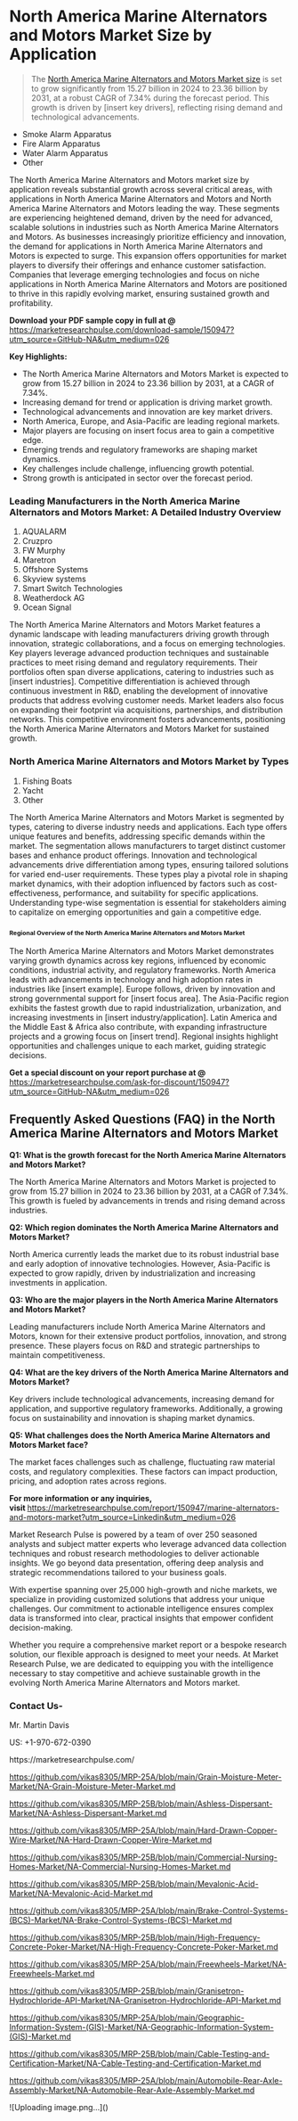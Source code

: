 <h1>North America Marine Alternators and Motors Market&nbsp;Size by Application</h1><blockquote><p>The <a href="https://marketresearchpulse.com/download-sample/150947?utm_source=GitHub-NA&amp;utm_medium=026">North America Marine Alternators and Motors Market size</a> is set to grow significantly from 15.27 billion in 2024 to 23.36 billion by 2031, at a robust CAGR of 7.34% during the forecast period. This growth is driven by [insert key drivers], reflecting rising demand and technological advancements.</p></blockquote><ul><li>Smoke Alarm Apparatus<li> Fire Alarm Apparatus<li> Water Alarm Apparatus<li> Other</li></ul><p>The North America Marine Alternators and Motors market size by application reveals substantial growth across several critical areas, with applications in North America Marine Alternators and Motors and North America Marine Alternators and Motors leading the way. These segments are experiencing heightened demand, driven by the need for advanced, scalable solutions in industries such as North America Marine Alternators and Motors. As businesses increasingly prioritize efficiency and innovation, the demand for applications in North America Marine Alternators and Motors is expected to surge. This expansion offers opportunities for market players to diversify their offerings and enhance customer satisfaction. Companies that leverage emerging technologies and focus on niche applications in North America Marine Alternators and Motors are positioned to thrive in this rapidly evolving market, ensuring sustained growth and profitability.</p><p><strong>Download your PDF sample copy in full at @ </strong><a href="https://marketresearchpulse.com/download-sample/150947?utm_source=GitHub-NA&amp;utm_medium=026">https://marketresearchpulse.com/download-sample/150947?utm_source=GitHub-NA&amp;utm_medium=026</a></p><p><strong>Key Highlights: </strong></p><ul><li>The North America Marine Alternators and Motors Market is expected to grow from 15.27 billion in 2024 to 23.36 billion by 2031, at a CAGR of 7.34%.</li><li>Increasing demand for trend or application is driving market growth.</li><li>Technological advancements and innovation are key market drivers.</li><li>North America, Europe, and Asia-Pacific are leading regional markets.</li><li>Major players are focusing on insert focus area to gain a competitive edge.</li><li>Emerging trends and regulatory frameworks are shaping market dynamics.</li><li>Key challenges include challenge, influencing growth potential.</li><li>Strong growth is anticipated in sector over the forecast period.</li></ul><h3>Leading Manufacturers in the North America Marine Alternators and Motors Market: A Detailed Industry Overview</h3><ol><li>AQUALARM</li><li>Cruzpro</li><li>FW Murphy</li><li>Maretron</li><li>Offshore Systems</li><li>Skyview systems</li><li>Smart Switch Technologies</li><li>Weatherdock AG</li><li>Ocean Signal</li></ol><div class="flex max-w-full flex-col flex-grow"><div class="min-h-8 text-message flex w-full flex-col items-end gap-2 whitespace-normal break-words [.text-message+&amp;]:mt-5" dir="auto" data-message-author-role="assistant" data-message-id="fd8432e4-4910-450d-b182-61b7bfb0a01f" data-message-model-slug="gpt-4o"><div class="flex w-full flex-col gap-1 empty:hidden first:pt-[3px]"><div class="markdown prose w-full break-words dark:prose-invert light"><p>The North America Marine Alternators and Motors Market features a dynamic landscape with leading manufacturers driving growth through innovation, strategic collaborations, and a focus on emerging technologies. Key players leverage advanced production techniques and sustainable practices to meet rising demand and regulatory requirements. Their portfolios often span diverse applications, catering to industries such as [insert industries]. Competitive differentiation is achieved through continuous investment in R&amp;D, enabling the development of innovative products that address evolving customer needs. Market leaders also focus on expanding their footprint via acquisitions, partnerships, and distribution networks. This competitive environment fosters advancements, positioning the North America Marine Alternators and Motors Market for sustained growth.</p></div></div></div></div><h3>North America Marine Alternators and Motors Market by Types</h3><ol><li>Fishing Boats<li> Yacht<li> Other</li></ol><div class="flex max-w-full flex-col flex-grow"><div class="min-h-8 text-message flex w-full flex-col items-end gap-2 whitespace-normal break-words [.text-message+&amp;]:mt-5" dir="auto" data-message-author-role="assistant" data-message-id="084470be-0bb7-4664-bddf-5156b4f41249" data-message-model-slug="gpt-4o-mini"><div class="flex w-full flex-col gap-1 empty:hidden first:pt-[3px]"><div class="markdown prose w-full break-words dark:prose-invert light"><p>The North America Marine Alternators and Motors Market is segmented by types, catering to diverse industry needs and applications. Each type offers unique features and benefits, addressing specific demands within the market. The segmentation allows manufacturers to target distinct customer bases and enhance product offerings. Innovation and technological advancements drive differentiation among types, ensuring tailored solutions for varied end-user requirements. These types play a pivotal role in shaping market dynamics, with their adoption influenced by factors such as cost-effectiveness, performance, and suitability for specific applications. Understanding type-wise segmentation is essential for stakeholders aiming to capitalize on emerging opportunities and gain a competitive edge.</p></div></div></div></div><h3><span style="font-size: 11px;">Regional Overview of the North America Marine Alternators and Motors Market</span></h3><div class="flex max-w-full flex-col flex-grow"><div class="min-h-8 text-message flex w-full flex-col items-end gap-2 whitespace-normal break-words [.text-message+&amp;]:mt-5" dir="auto" data-message-author-role="assistant" data-message-id="e9038762-ce64-4e30-91c9-9bd413514231" data-message-model-slug="gpt-4o-mini"><div class="flex w-full flex-col gap-1 empty:hidden first:pt-[3px]"><div class="markdown prose w-full break-words dark:prose-invert light"><p>The North America Marine Alternators and Motors Market demonstrates varying growth dynamics across key regions, influenced by economic conditions, industrial activity, and regulatory frameworks. North America leads with advancements in technology and high adoption rates in industries like [insert example]. Europe follows, driven by innovation and strong governmental support for [insert focus area]. The Asia-Pacific region exhibits the fastest growth due to rapid industrialization, urbanization, and increasing investments in [insert industry/application]. Latin America and the Middle East &amp; Africa also contribute, with expanding infrastructure projects and a growing focus on [insert trend]. Regional insights highlight opportunities and challenges unique to each market, guiding strategic decisions.</p></div></div></div></div><p><strong>Get a special discount on your report purchase at @ </strong><a href="https://marketresearchpulse.com/ask-for-discount/150947?utm_source=GitHub-NA&amp;utm_medium=026">https://marketresearchpulse.com/ask-for-discount/150947?utm_source=GitHub-NA&amp;utm_medium=026</a></p><h2>Frequently Asked Questions (FAQ) in the North America Marine Alternators and Motors Market</h2><p><strong>Q1: What is the growth forecast for the North America Marine Alternators and Motors Market?</strong></p><p>The North America Marine Alternators and Motors Market is projected to grow from 15.27 billion in 2024 to 23.36 billion by 2031, at a CAGR of 7.34%. This growth is fueled by advancements in trends and rising demand across industries.</p><p><strong>Q2: Which region dominates the North America Marine Alternators and Motors Market?</strong></p><p>North America currently leads the market due to its robust industrial base and early adoption of innovative technologies. However, Asia-Pacific is expected to grow rapidly, driven by industrialization and increasing investments in application.</p><p><strong>Q3: Who are the major players in the North America Marine Alternators and Motors Market?</strong></p><p>Leading manufacturers include North America Marine Alternators and Motors, known for their extensive product portfolios, innovation, and strong presence. These players focus on R&amp;D and strategic partnerships to maintain competitiveness.</p><p><strong>Q4: What are the key drivers of the North America Marine Alternators and Motors Market?</strong></p><p>Key drivers include technological advancements, increasing demand for application, and supportive regulatory frameworks. Additionally, a growing focus on sustainability and innovation is shaping market dynamics.</p><p><strong>Q5: What challenges does the North America Marine Alternators and Motors Market face?</strong></p><p>The market faces challenges such as challenge, fluctuating raw material costs, and regulatory complexities. These factors can impact production, pricing, and adoption rates across regions.</p><p><strong>For more information or any inquiries, visit&nbsp;</strong><a href="https://marketresearchpulse.com/report/150947/marine-alternators-and-motors-market?utm_source=Linkedin&utm_medium=026">https://marketresearchpulse.com/report/150947/marine-alternators-and-motors-market?utm_source=Linkedin&utm_medium=026</a></p><p>Market Research Pulse is powered by a team of over 250 seasoned analysts and subject matter experts who leverage advanced data collection techniques and robust research methodologies to deliver actionable insights. We go beyond data presentation, offering deep analysis and strategic recommendations tailored to your business goals.</p><p>With expertise spanning over 25,000 high-growth and niche markets, we specialize in providing customized solutions that address your unique challenges. Our commitment to actionable intelligence ensures complex data is transformed into clear, practical insights that empower confident decision-making.</p><p>Whether you require a comprehensive market report or a bespoke research solution, our flexible approach is designed to meet your needs. At Market Research Pulse, we are dedicated to equipping you with the intelligence necessary to stay competitive and achieve sustainable growth in the evolving North America Marine Alternators and Motors market.</p><h3><strong>Contact Us-</strong></h3><p>Mr. Martin Davis</p><p>US: +1-970-672-0390</p><p>https://marketresearchpulse.com/</p><p><a href="https://github.com/vikas8305/MRP-25A/blob/main/Grain-Moisture-Meter-Market/NA-Grain-Moisture-Meter-Market.md">https://github.com/vikas8305/MRP-25A/blob/main/Grain-Moisture-Meter-Market/NA-Grain-Moisture-Meter-Market.md</a></p><p><a href="https://github.com/vikas8305/MRP-25B/blob/main/Ashless-Dispersant-Market/NA-Ashless-Dispersant-Market.md">https://github.com/vikas8305/MRP-25B/blob/main/Ashless-Dispersant-Market/NA-Ashless-Dispersant-Market.md</a></p><p><a href="https://github.com/vikas8305/MRP-25A/blob/main/Hard-Drawn-Copper-Wire-Market/NA-Hard-Drawn-Copper-Wire-Market.md">https://github.com/vikas8305/MRP-25A/blob/main/Hard-Drawn-Copper-Wire-Market/NA-Hard-Drawn-Copper-Wire-Market.md</a></p><p><a href="https://github.com/vikas8305/MRP-25B/blob/main/Commercial-Nursing-Homes-Market/NA-Commercial-Nursing-Homes-Market.md">https://github.com/vikas8305/MRP-25B/blob/main/Commercial-Nursing-Homes-Market/NA-Commercial-Nursing-Homes-Market.md</a></p><p><a href="https://github.com/vikas8305/MRP-25B/blob/main/Mevalonic-Acid-Market/NA-Mevalonic-Acid-Market.md">https://github.com/vikas8305/MRP-25B/blob/main/Mevalonic-Acid-Market/NA-Mevalonic-Acid-Market.md</a></p><p><a href="https://github.com/vikas8305/MRP-25A/blob/main/Brake-Control-Systems-(BCS)-Market/NA-Brake-Control-Systems-(BCS)-Market.md">https://github.com/vikas8305/MRP-25A/blob/main/Brake-Control-Systems-(BCS)-Market/NA-Brake-Control-Systems-(BCS)-Market.md</a></p><p><a href="https://github.com/vikas8305/MRP-25B/blob/main/High-Frequency-Concrete-Poker-Market/NA-High-Frequency-Concrete-Poker-Market.md">https://github.com/vikas8305/MRP-25B/blob/main/High-Frequency-Concrete-Poker-Market/NA-High-Frequency-Concrete-Poker-Market.md</a></p><p><a href="https://github.com/vikas8305/MRP-25A/blob/main/Freewheels-Market/NA-Freewheels-Market.md">https://github.com/vikas8305/MRP-25A/blob/main/Freewheels-Market/NA-Freewheels-Market.md</a></p><p><a href="https://github.com/vikas8305/MRP-25B/blob/main/Granisetron-Hydrochloride-API-Market/NA-Granisetron-Hydrochloride-API-Market.md">https://github.com/vikas8305/MRP-25B/blob/main/Granisetron-Hydrochloride-API-Market/NA-Granisetron-Hydrochloride-API-Market.md</a></p><p><a href="https://github.com/vikas8305/MRP-25A/blob/main/Geographic-Information-System-(GIS)-Market/NA-Geographic-Information-System-(GIS)-Market.md">https://github.com/vikas8305/MRP-25A/blob/main/Geographic-Information-System-(GIS)-Market/NA-Geographic-Information-System-(GIS)-Market.md</a></p><p><a href="https://github.com/vikas8305/MRP-25B/blob/main/Cable-Testing-and-Certification-Market/NA-Cable-Testing-and-Certification-Market.md">https://github.com/vikas8305/MRP-25B/blob/main/Cable-Testing-and-Certification-Market/NA-Cable-Testing-and-Certification-Market.md</a></p><p><a href="https://github.com/vikas8305/MRP-25A/blob/main/Automobile-Rear-Axle-Assembly-Market/NA-Automobile-Rear-Axle-Assembly-Market.md">https://github.com/vikas8305/MRP-25A/blob/main/Automobile-Rear-Axle-Assembly-Market/NA-Automobile-Rear-Axle-Assembly-Market.md</a></p>
![Uploading image.png…]()
